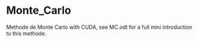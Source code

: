 # Monte_Carlo
Methode de Monte Carlo with CUDA, see MC.odt for a full mini introduction to this methode.

